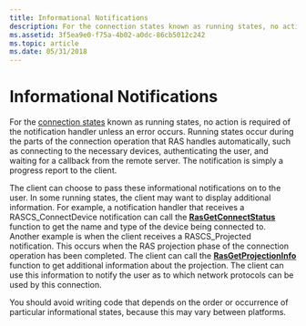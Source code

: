 ```yaml
---
title: Informational Notifications
description: For the connection states known as running states, no action is required of the notification handler unless an error occurs.
ms.assetid: 3f5ea9e0-f75a-4b02-a0dc-86cb5012c242
ms.topic: article
ms.date: 05/31/2018
---
```


# Informational Notifications

For the [connection states](connection-states.md) known as running states, no action is required of the notification handler unless an error occurs. Running states occur during the parts of the connection operation that RAS handles automatically, such as connecting to the necessary devices, authenticating the user, and waiting for a callback from the remote server. The notification is simply a progress report to the client.

The client can choose to pass these informational notifications on to the user. In some running states, the client may want to display additional information. For example, a notification handler that receives a RASCS\_ConnectDevice notification can call the [**RasGetConnectStatus**](/windows/desktop/api/Ras/nf-ras-rasgetconnectstatusa) function to get the name and type of the device being connected to. Another example is when the client receives a RASCS\_Projected notification. This occurs when the RAS projection phase of the connection operation has been completed. The client can call the [**RasGetProjectionInfo**](/previous-versions/windows/embedded/ms897107(v=msdn.10)) function to get additional information about the projection. The client can use this information to notify the user as to which network protocols can be used by this connection.

You should avoid writing code that depends on the order or occurrence of particular informational states, because this may vary between platforms.

 

 




